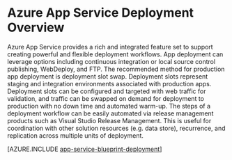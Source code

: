 <properties 
    pageTitle="Deploying Applications to Azure App Service" 
    description="Learn how to Deploy applications to App Service work" 
    keywords="app service, azure app service, deploying, deployment"
    services="app-service" 
    documentationCenter="" 
    authors="dariagrigoriu" 
    manager="wpickett" 
    editor=""/>

<tags 
    ms.service="app-service" 
    ms.workload="na" 
    ms.tgt_pltfrm="na" 
    ms.devlang="na" 
    ms.topic="article" 
    ms.date="02/09/2016" 
    ms.author="dariagrigoriu"/>

# Azure App Service Deployment Overview

Azure App Service provides a rich and integrated feature set to support creating powerful and flexible deployment workflows. App deployment can leverage options including continuous integration or local source control publishing, WebDeploy, and FTP. The recommended method for production app deployment is deployment slot swap. Deployment slots represent staging and integration environments associated with production apps. Deployment slots can be configured and targeted with web traffic for validation, and traffic can be swapped on demand for deployment to production with no down time and automated warm-up. The steps of a deployment workflow can be easily automated via release management products such as Visual Studio Release Management. This is useful for coordination with other solution resources (e.g. data store), recurrence, and replication across multiple units of deployment. 

[AZURE.INCLUDE [app-service-blueprint-deployment](../../includes/app-service-blueprint-deployment.md)]


<!--HONumber=Mar16_HO5-->


